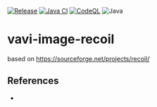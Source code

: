 [![Release](https://jitpack.io/v/vavi-image-recoil/${artifactId}.svg)](https://jitpack.io/#vavi-image-recoil/${artifactId})
[![Java CI](https://github.com/vavi-image-recoil/${artifactId}/actions/workflows/maven.yml/badge.svg)](https://github.com/vavi-image-recoil/${artifactId}/actions/workflows/maven.yml)
[![CodeQL](https://github.com/vavi-image-recoil/${artifactId}/actions/workflows/codeql.yml/badge.svg)](https://github.com/vavi-image-recoil/${artifactId}/actions/workflows/codeql-analysis.yml)
![Java](https://img.shields.io/badge/Java-8-b07219)

# vavi-image-recoil

based on https://sourceforge.net/projects/recoil/

## References

 * 